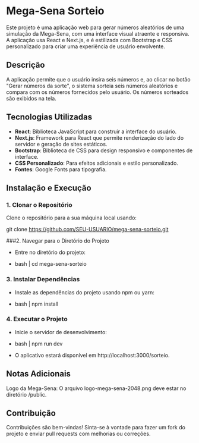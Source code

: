 # Mega-Sena Sorteio

Este projeto é uma aplicação web para gerar números aleatórios de uma simulação da Mega-Sena, com uma interface visual atraente e responsiva. A aplicação usa React e Next.js, e é estilizada com Bootstrap e CSS personalizado para criar uma experiência de usuário envolvente.

## Descrição

A aplicação permite que o usuário insira seis números e, ao clicar no botão "Gerar números da sorte", o sistema sorteia seis números aleatórios e compara com os números fornecidos pelo usuário. Os números sorteados são exibidos na tela.

## Tecnologias Utilizadas

- **React**: Biblioteca JavaScript para construir a interface do usuário.
- **Next.js**: Framework para React que permite renderização do lado do servidor e geração de sites estáticos.
- **Bootstrap**: Biblioteca de CSS para design responsivo e componentes de interface.
- **CSS Personalizado**: Para efeitos adicionais e estilo personalizado.
- **Fontes**: Google Fonts para tipografia.

## Instalação e Execução

### 1. Clonar o Repositório

Clone o repositório para a sua máquina local usando:

git clone https://github.com/SEU-USUARIO/mega-sena-sorteio.git

###2. Navegar para o Diretório do Projeto

- Entre no diretório do projeto:

- bash | cd mega-sena-sorteio

### 3. Instalar Dependências

- Instale as dependências do projeto usando npm ou yarn:

- bash | npm install

### 4. Executar o Projeto

- Inicie o servidor de desenvolvimento:

- bash | npm run dev

- O aplicativo estará disponível em http://localhost:3000/sorteio.

## Notas Adicionais

Logo da Mega-Sena: O arquivo logo-mega-sena-2048.png deve estar no diretório /public.

## Contribuição

Contribuições são bem-vindas! Sinta-se à vontade para fazer um fork do projeto e enviar pull requests com melhorias ou correções.